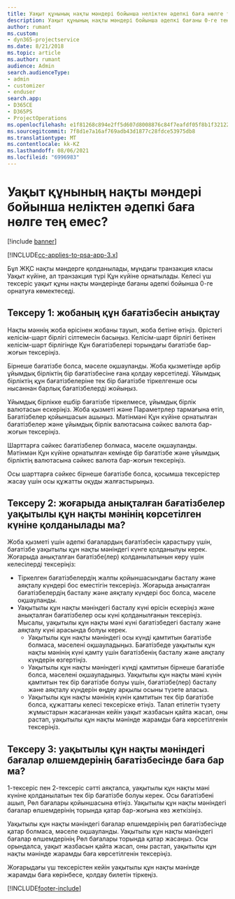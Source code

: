 ```yaml
---
title: Уақыт құнының нақты мәндері бойынша неліктен әдепкі баға нөлге тең емес?
description: Уақыт құнының нақты мәндері бойынша әдепкі бағаны 0-ге теңестіріңіз.
author: rumant
ms.custom:
- dyn365-projectservice
ms.date: 8/21/2018
ms.topic: article
ms.author: rumant
audience: Admin
search.audienceType:
- admin
- customizer
- enduser
search.app:
- D365CE
- D365PS
- ProjectOperations
ms.openlocfilehash: e1f81268c894e2ff5d607d8008876c84f7eafdf05f8b1f3212263a5dfa89b69d
ms.sourcegitcommit: 7f8d1e7a16af769adb43d1877c28fdce53975db8
ms.translationtype: MT
ms.contentlocale: kk-KZ
ms.lasthandoff: 08/06/2021
ms.locfileid: "6996983"
---
```

# <a name="why-is-the-price-defaulting-to-zero-on-time-cost-actuals"></a>Уақыт құнының нақты мәндері бойынша неліктен әдепкі баға нөлге тең емес?

[!include [banner](../includes/psa-now-project-operations.md)]

[!INCLUDE[cc-applies-to-psa-app-3.x](../includes/cc-applies-to-psa-app-3x.md)]

Бұл ЖҚС нақты мәндерге қолданылады, мұндағы транзакция класы Уақыт күйіне, ал транзакция түрі Құн күйіне орнатылады. Келесі үш тексеріс уақыт құны нақты мәндерінде бағаны әдепкі бойынша 0-ге орнатуға көмектеседі.
 
## <a name="check-1-identify-the-cost-price-list-for-the-project"></a>Тексеру 1: жобаның құн бағатізбесін анықтау

Нақты мәннің жоба өрісінен жобаны тауып, жоба бетіне өтіңіз. Өрістегі келісім-шарт бірлігі сілтемесін басыңыз. Келісім-шарт бірлігі бетінен келісім-шарт бірлігінде Құн бағатізбелері торындағы бағатізбе бар-жоғын тексеріңіз.

Бірнеше бағатізбе болса, мәселе оқшауланды. Жоба қызметінде әрбір ұйымдық бірліктің бір бағатізбесіне ғана қолдау көрсетіледі. Ұйымдық бірліктің құн бағатізбелеріне тек бір бағатізбе тіркелгенше осы нысаннан барлық бағатізбелерді жойыңыз.

Ұйымдық бірлікке ешбір бағатізбе тіркелмесе, ұйымдық бірлік валютасын ескеріңіз. Жоба қызметі және Параметрлер тармағына өтіп, Бағатізбелер қойыншасын ашыңыз. Мәтінмәні Құн күйіне орнатылған бағатізбелер және ұйымдық бірлік валютасына сәйкес валюта бар-жоғын тексеріңіз.
 
Шарттарға сәйкес бағатізбелер болмаса, мәселе оқшауланды. Мәтінмән Құн күйіне орнатылған кемінде бір бағатізбе және ұйымдық бірліктің валютасына сәйкес валюта бар-жоғын тексеріңіз.

Осы шарттарға сәйкес бірнеше бағатізбе болса, қосымша тексерістер жасау үшін осы құжатты оқуды жалғастырыңыз.

## <a name="check-2-are-any-of-the-price-lists-identified-above-valid-for-the-specific-date-of-the-time-cost-actual"></a>Тексеру 2: жоғарыда анықталған бағатізбелер уақытылы құн нақты мәнінің көрсетілген күніне қолданылады ма?

Жоба қызметі үшін әдепкі бағалардың бағатізбесін қарастыру үшін, бағатізбе уақытылы құн нақты мәніндегі күнге қолданылуы керек. Жоғарыда анықталған бағатізбе(лер) қолданылатынын көру үшін келесілерді тексеріңіз:

- Тіркелген бағатізбелердің жалпы қойыншасындағы басталу және аяқталу күндері бос еместігін тексеріңіз. Жоғарыда анықталған бағатізбелердің басталу және аяқталу күндері бос болса, мәселе оқшауланды. 
- Уақытылы құн нақты мәніндегі басталу күні өрісін ескеріңіз және анықталған бағатізбелер осы күні қолданылғанын тексеріңіз. Мысалы, уақытылы құн нақты мәні күні бағатізбедегі басталу және аяқталу күні арасында болуы керек. 
    - Уақытылы құн нақты мәніндегі осы күнді қамтитын бағатізбе болмаса, мәселені оқшауладыңыз. Бағатізбеде уақытылы құн нақты мәнінің күні қамту үшін бағатізбенің басталу және аяқталу күндерін өзгертіңіз. 
    - Уақытылы құн нақты мәніндегі күнді қамтитын бірнеше бағатізбе болса, мәселені оқшауладыңыз. Уақытылы құн нақты мәні күнін қамтитын тек бір бағатізбе болуы үшін, бағатізбе(лер) басталу және аяқталу күндерін өңдеу арқылы осыны түзете аласыз. 
    - Уақытылы құн нақты мәнінің күнін қамтитын тек бір бағатізбе болса, құжаттағы келесі тексеріске өтіңіз.
Талап етілетін түзету жұмыстарын жасағаннан кейін уақыт жазбасын қайта жасап, оны растап, уақытылы құн нақты мәнінде жарамды баға көрсетілгенін тексеріңіз.

## <a name="check-3-is-there-a-price-in-the-price-list-for-the-pricing-dimensions-on-the-time-cost-actual"></a>Тексеру 3: уақытылы құн нақты мәніндегі бағалар өлшемдерінің бағатізбесінде баға бар ма?

1-тексеріс пен 2-тексеріс сәтті аяқталса, уақытылы құн нақты мәні күніне қолданылатын тек бір бағатізбе болуы керек. Осы бағатізбені ашып, Рөл бағалары қойыншасына өтіңіз. Уақытылы құн нақты мәніндегі бағалар өлшемдерінің торында қатар бар-жоғына көз жеткізіңіз.

Уақытылы құн нақты мәніндегі бағалар өлшемдерінің рөл бағатізбесінде қатар болмаса, мәселе оқшауланды. Уақытылы құн нақты мәніндегі бағалар өлшемдерінің Рөл бағалары торында қатар жасаңыз. Осы орындалса, уақыт жазбасын қайта жасап, оны растап, уақытылы құн нақты мәнінде жарамды баға көрсетілгенін тексеріңіз.
 
Жоғарыдағы үш тексерістен кейін уақытылы құн нақты мәнінде жарамды баға көрінбесе, қолдау билетін тіркеңіз.





[!INCLUDE[footer-include](../includes/footer-banner.md)]